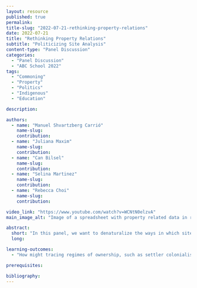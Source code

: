 ```yaml
---
layout: resource
published: true
permalink:
title-slug: "2022-07-21-rethinking-property-relations"
date: 2022-07-21
title: "Rethinking Property Relations"
subtitle: "Politicizing Site Analysis"
content-type: "Panel Discussion"
categories:
  - "Panel Discussion"
  - "ABC School 2022"
tags:
  - "Commoning"
  - "Property"
  - "Politics"
  - "Indigenous"
  - "Education"

description:

authors:
  - name: "Manuel Shvartzberg Carrió"
    name-slug:
    contribution:
  - name: "Juliana Maxim"
    name-slug:
    contribution:
  - name: "Can Bilsel"
    name-slug:
    contribution:
  - name: "Selina Martinez"
    name-slug:
    contribution:
  - name: "Rebecca Choi"
    name-slug:
    contribution:

video_link: "https://www.youtube.com/watch?v=WCNtN0elzvA"
main_image_alt: "Image of a spreadsheet with property related data in rows and columns."

abstract:
  short: "In this panel, we want to denaturalize the ways in which sites are understood in design studios by engaging with questions of land ownership, histories and theories of property, and class relations between site professionals - such as architects, developers, and planners - and their putative clients and users."
  long:

learning-outcomes:
  - "How might tracing regimes of ownership, such as settler colonialism or financial capital, challenge and politicize contemporary design pedagogy?"

prerequisites:

bibliography:
---
```

